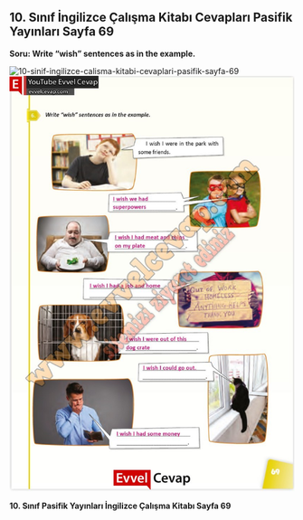 ## 10. Sınıf İngilizce Çalışma Kitabı Cevapları Pasifik Yayınları Sayfa 69

**Soru: Write “wish” sentences as in the example.**

![10-sinif-ingilizce-calisma-kitabi-cevaplari-pasifik-sayfa-69]()![10-sinif-ingilizce-calisma-kitabi-cevaplari-pasifik-sayfa-69](./image1.webp)

**10. Sınıf Pasifik Yayınları İngilizce Çalışma Kitabı Sayfa 69**